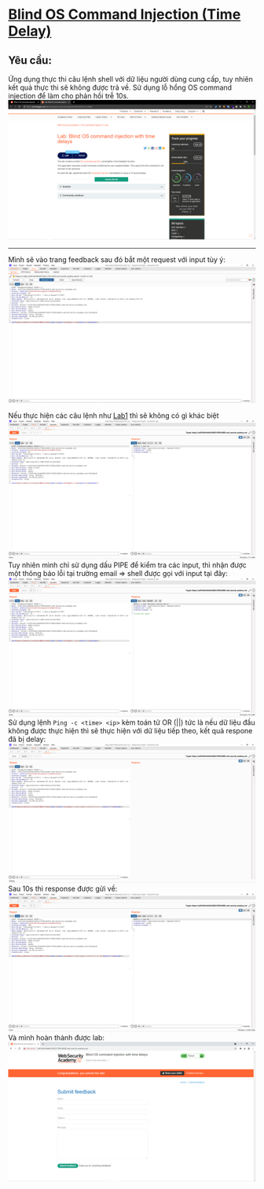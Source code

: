 # [Blind OS Command Injection (Time Delay)](https://portswigger.net/web-security/os-command-injection/lab-blind-time-delays)

## Yêu cầu:

Ứng dụng thực thi câu lệnh shell với dữ liệu người dùng cung cấp, tuy nhiên kết quả thực thi sẽ không được trả về. Sử dụng lỗ hổng OS command injection để làm cho phản hồi trễ 10s.
![](1.png)

---

Mình sẽ vào trang feedback sau đó bắt một request với input tùy ý:
![](2.png)

Nếu thực hiện các câu lệnh như [Lab1](../Lab1) thì sẽ không có gì khác biệt
![](3.png)
Tuy nhiên mình chỉ sử dụng dấu PIPE để kiểm tra các input, thì nhận được một thông báo lỗi tại trường email => shell được gọi với input tại đây:
![](4.png)
Sử dụng lệnh `Ping -c <time> <ip>` kèm toán tử OR (||) tức là nếu dữ liệu đầu không được thực hiện thì sẽ thực hiện với dữ liệu tiếp theo, kết quả respone đã bị delay:
![](5.png)
Sau 10s thì response được gửi về:
![](6.png)
Và mình hoàn thành được lab:
![](7.png)
